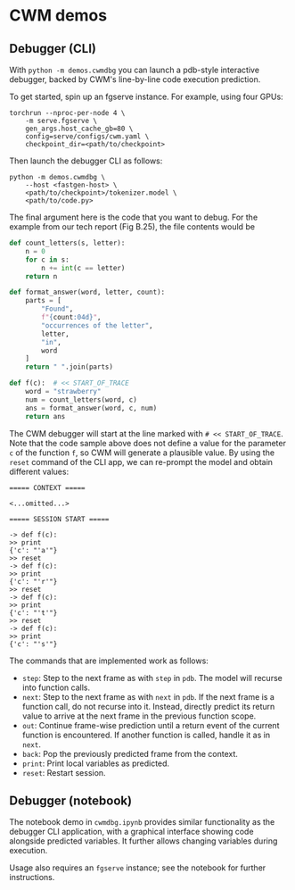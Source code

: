 # CWM demos

## Debugger (CLI)

With `python -m demos.cwmdbg` you can launch a pdb-style interactive debugger, backed by CWM's line-by-line code execution prediction.

To get started, spin up an fgserve instance. For example, using four GPUs:

```shell
torchrun --nproc-per-node 4 \
    -m serve.fgserve \
    gen_args.host_cache_gb=80 \
    config=serve/configs/cwm.yaml \
    checkpoint_dir=<path/to/checkpoint>
```

Then launch the debugger CLI as follows:
```shell
python -m demos.cwmdbg \
    --host <fastgen-host> \
    <path/to/checkpoint>/tokenizer.model \
    <path/to/code.py>
```

The final argument here is the code that you want to debug. For the example from our tech report (Fig B.25), the file contents would be

```py
def count_letters(s, letter):
    n = 0
    for c in s:
        n += int(c == letter)
    return n

def format_answer(word, letter, count):
    parts = [
        "Found",
        f"{count:04d}",
        "occurrences of the letter",
        letter,
        "in",
        word
    ]
    return " ".join(parts)

def f(c):  # << START_OF_TRACE
    word = "strawberry"
    num = count_letters(word, c)
    ans = format_answer(word, c, num)
    return ans
```

The CWM debugger will start at the line marked with `# << START_OF_TRACE`.
Note that the code sample above does not define a value for the parameter `c` of the function `f`, so CWM will generate a plausible value.
By using the `reset` command of the CLI app, we can re-prompt the model and obtain different values:

```
===== CONTEXT =====

<...omitted...>

===== SESSION START =====

-> def f(c):
>> print
{'c': "'a'"}
>> reset
-> def f(c):
>> print
{'c': "'r'"}
>> reset
-> def f(c):
>> print
{'c': "'t'"}
>> reset
-> def f(c):
>> print
{'c': "'s'"}
```

The commands that are implemented work as follows:

- `step`: Step to the next frame as with `step` in `pdb`. The model will recurse into function calls.
- `next`: Step to the next frame as with `next` in `pdb`. If the next frame is a function call, do not recurse into it. Instead, directly predict its return value to arrive at the next frame in the previous function scope.
- `out`: Continue frame-wise prediction until a return event of the current function is encountered. If another function is called, handle it as in `next`.
- `back`: Pop the previously predicted frame from the context.
- `print`: Print local variables as predicted.
- `reset`: Restart session.


## Debugger (notebook)

The notebook demo in `cwmdbg.ipynb` provides similar functionality as the debugger CLI application, with a graphical interface showing code alongside predicted variables.
It further allows changing variables during execution.

Usage also requires an `fgserve` instance; see the notebook for further instructions.
